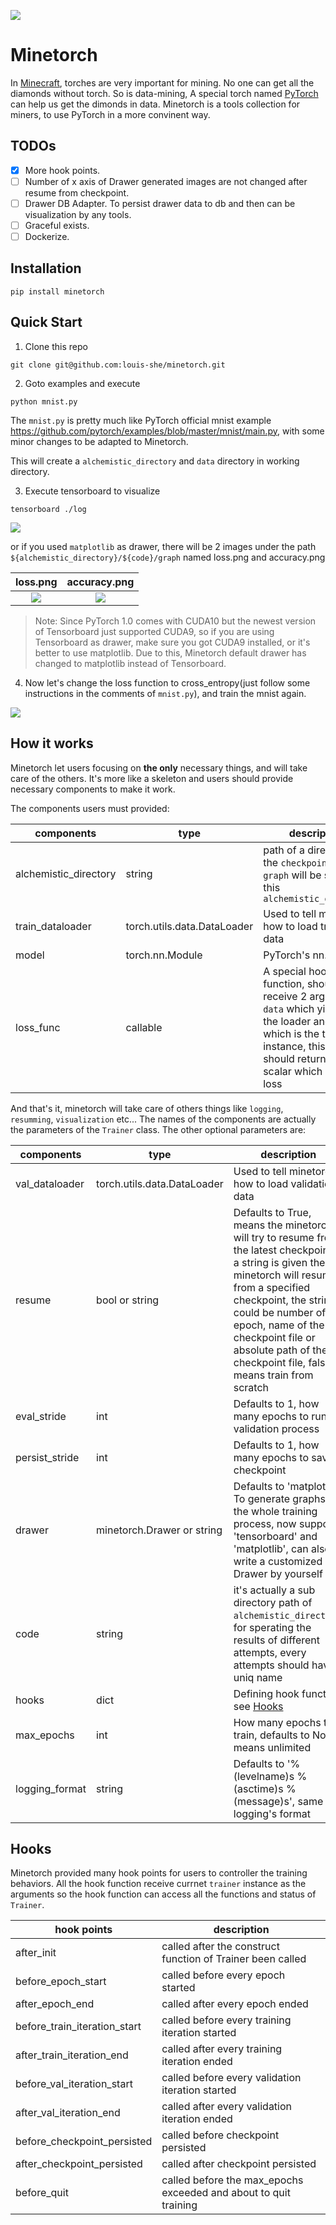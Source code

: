 ![](./images/minetorch.jpg)

# Minetorch

In [Minecraft](https://minecraft.net/), torches are very important for mining. No one can get all the diamonds without torch. So is data-mining, A special torch named [PyTorch](http://pytorch.org/) can help us get the dimonds in data. Minetorch is a tools collection for miners, to use PyTorch in a more convinent way.

## TODOs

- [x] More hook points.
- [ ] Number of x axis of Drawer generated images are not changed after resume from checkpoint.
- [ ] Drawer DB Adapter. To persist drawer data to db and then can be visualization by any tools. 
- [ ] Graceful exists.
- [ ] Dockerize.

## Installation

```
pip install minetorch
```

## Quick Start

1. Clone this repo

```
git clone git@github.com:louis-she/minetorch.git
```

2. Goto examples and execute

```
python mnist.py
```

The `mnist.py` is pretty much like PyTorch official mnist example https://github.com/pytorch/examples/blob/master/mnist/main.py, with some minor changes to be adapted to Minetorch.

This will create a `alchemistic_directory` and `data` directory in working directory.

3. Execute tensorboard to visualize

```
tensorboard ./log
```

![](./images/plan-a.png)

or if you used `matplotlib` as drawer, there will be 2 images under the path `${alchemistic_directory}/${code}/graph` named loss.png and accuracy.png

loss.png             |  accuracy.png
:-------------------------:|:-------------------------:
![](./images/loss.png)| ![](./images/accuracy.png)



> Note: Since PyTorch 1.0 comes with CUDA10 but the newest version of Tensorboard just supported CUDA9, so if you are using Tensorboard as drawer, make sure you got CUDA9 installed, or it's better to use matplotlib. Due to this, Minetorch default drawer has changed to matplotlib instead of Tensorboard.

4. Now let's change the loss function to cross_entropy(just follow some instructions in the comments of `mnist.py`), and train the mnist again.

![](./images/plan-a-b.png)

## How it works

Minetorch let users focusing on **the only** necessary things, and will take care of the others. It's more like a skeleton and users should provide necessary components to make it work.

The components users must provided:

| components | type | description |
| ---------- | ---- | ----------- |
| alchemistic_directory | string | path of a directory, all the `checkpoint`, `log` or `graph` will be saved in this `alchemistic_directory` |
| train_dataloader | torch.utils.data.DataLoader | Used to tell minetorch how to load training data |
| model | torch.nn.Module | PyTorch's nn.Module |
| loss_func | callable | A special hook function, should receive 2 arguments: `data` which yields by the loader and `trainer` which is the trainer instance, this function should return a single scalar which is the loss |

And that's it, minetorch will take care of others things like `logging`, `resumming`, `visualization` etc... The names of the components are actually the parameters of the `Trainer` class. The other optional parameters are:

| components | type | description |
| ---------- | ---- | ----------- |
| val_dataloader | torch.utils.data.DataLoader | Used to tell minetorch how to load validation data |
| resume | bool or string  | Defaults to True, means the minetorch will try to resume from the latest checkpoint, if a string is given then minetorch will resume from a specified checkpoint, the string could be number of epoch, name of the checkpoint file or absolute path of the checkpoint file, false means train from scratch|
| eval_stride  | int | Defaults to 1, how many epochs to run a validation process |
| persist_stride  | int | Defaults to 1, how many epochs to save a checkpoint |
| drawer  | minetorch.Drawer or string | Defaults to 'matplotlib'. To generate graphs of the whole training process, now support 'tensorboard' and 'matplotlib', can also write a customized Drawer by yourself |
| code  | string | it's actually a sub directory path of `alchemistic_directory`, for sperating the results of different attempts, every attempts should have a uniq name |
| hooks | dict | Defining hook function, see [Hooks](#hooks) |
| max_epochs | int  | How many epochs to train, defaults to None, means unlimited |
| logging_format | string  | Defaults to '%(levelname)s %(asctime)s %(message)s', same as logging's format |

## Hooks

Minetorch provided many hook points for users to controller the training behaviors. All the hook function receive currnet `trainer` instance as the arguments so the hook function can access all the functions and status of `Trainer`.

| hook points | description |
| ----------- | ----------- |
| after_init | called after the construct function of Trainer been called |
| before_epoch_start | called before every epoch started |
| after_epoch_end | called after every epoch ended |
| before_train_iteration_start | called before every training iteration started |
| after_train_iteration_end  | called after every training iteration ended |
| before_val_iteration_start | called before every validation iteration started |
| after_val_iteration_end  | called after every validation iteration ended |
| before_checkpoint_persisted | called before checkpoint persisted |
| after_checkpoint_persisted | called after checkpoint persisted |
| before_quit | called before the max_epochs exceeded and about to quit training |

